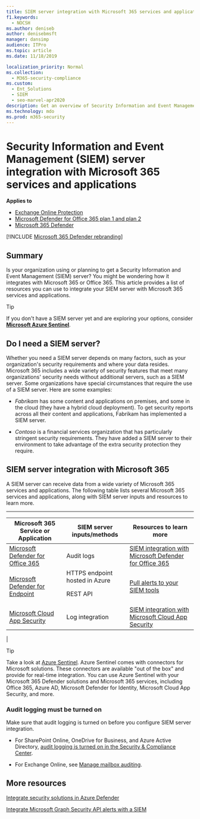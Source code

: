 ```yaml
---
title: SIEM server integration with Microsoft 365 services and applications
f1.keywords: 
  - NOCSH
ms.author: deniseb
author: denisebmsft
manager: dansimp
audience: ITPro
ms.topic: article
ms.date: 11/18/2019

localization_priority: Normal
ms.collection: 
  - M365-security-compliance
ms.custom: 
  - Ent_Solutions
  - SIEM
  - seo-marvel-apr2020
description: Get an overview of Security Information and Event Management (SIEM) server integration with your Microsoft 365 cloud services and applications
ms.technology: mdo
ms.prod: m365-security
---
```


# Security Information and Event Management (SIEM) server integration with Microsoft 365 services and applications

**Applies to**
- [Exchange Online Protection](exchange-online-protection-overview.md)
- [Microsoft Defender for Office 365 plan 1 and plan 2](defender-for-office-365.md)
- [Microsoft 365 Defender](../mtp/microsoft-threat-protection.md)

[!INCLUDE [Microsoft 365 Defender rebranding](../includes/microsoft-defender-for-office.md)]

## Summary

Is your organization using or planning to get a Security Information and Event Management (SIEM) server? You might be wondering how it integrates with Microsoft 365 or Office 365. This article provides a list of resources you can use to integrate your SIEM server with Microsoft 365 services and applications.

> [!TIP]
> If you don't have a SIEM server yet and are exploring your options, consider **[Microsoft Azure Sentinel](https://docs.microsoft.com/azure/sentinel/overview)**.

## Do I need a SIEM server?

Whether you need a SIEM server depends on many factors, such as your organization's security requirements and where your data resides. Microsoft 365 includes a wide variety of security features that meet many organizations' security needs without additional servers, such as a SIEM server. Some organizations have special circumstances that require the use of a SIEM server. Here are some examples:

- *Fabrikam* has some content and applications on premises, and some in the cloud (they have a hybrid cloud deployment). To get security reports across all their content and applications, Fabrikam has implemented a SIEM server.

- *Contoso* is a financial services organization that has particularly stringent security requirements. They have added a SIEM server to their environment to take advantage of the extra security protection they require.

## SIEM server integration with Microsoft 365

A SIEM server can receive data from a wide variety of Microsoft 365 services and applications. The following table lists several Microsoft 365 services and applications, along with SIEM server inputs and resources to learn more.

****

|Microsoft 365 Service or Application|SIEM server inputs/methods|Resources to learn more|
|---|---|---|
|[Microsoft Defender for Office 365](defender-for-office-365.md)|Audit logs|[SIEM integration with Microsoft Defender for Office 365](siem-integration-with-office-365-ti.md)|
|[Microsoft Defender for Endpoint](https://docs.microsoft.com/windows/security/threat-protection/)|HTTPS endpoint hosted in Azure <p> REST API|[Pull alerts to your SIEM tools](https://docs.microsoft.com/windows/security/threat-protection/microsoft-defender-atp/configure-siem)|
|[Microsoft Cloud App Security](https://docs.microsoft.com/cloud-app-security/what-is-cloud-app-security)|Log integration|[SIEM integration with Microsoft Cloud App Security](https://docs.microsoft.com/cloud-app-security/siem)|
|

> [!TIP]
> Take a look at [Azure Sentinel](https://docs.microsoft.com/azure/sentinel/overview). Azure Sentinel comes with connectors for Microsoft solutions. These connectors are available "out of the box" and provide for real-time integration. You can use Azure Sentinel with your Microsoft 365 Defender solutions and Microsoft 365 services, including Office 365, Azure AD, Microsoft Defender for Identity, Microsoft Cloud App Security, and more.

### Audit logging must be turned on

Make sure that audit logging is turned on before you configure SIEM server integration.

- For SharePoint Online, OneDrive for Business, and Azure Active Directory, [audit logging is turned on in the Security & Compliance Center](../../compliance/turn-audit-log-search-on-or-off.md).

- For Exchange Online, see [Manage mailbox auditing](../../compliance/enable-mailbox-auditing.md).

## More resources

[Integrate security solutions in Azure Defender](https://docs.microsoft.com/azure/security-center/security-center-partner-integration#exporting-data-to-a-siem)

[Integrate Microsoft Graph Security API alerts with a SIEM](https://docs.microsoft.com/graph/security-integration)
